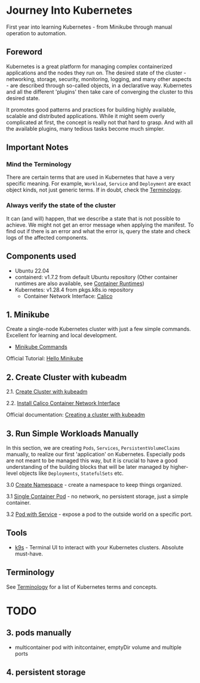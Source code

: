 # Journey Into Kubernetes

First year into learning Kubernetes - from Minikube through manual operation to automation.

## Foreword

Kubernetes is a great platform for managing complex containerized applications and the nodes they run on.
The desired state of the cluster - networking, storage, security, monitoring, logging, and many other aspects -
are described through so-called objects, in a declarative way. Kubernetes and all the different 'plugins' then take care
of converging the cluster to this desired state.

It promotes good patterns and practices for building highly available, scalable and distributed applications.
While it might seem overly complicated at first, the concept is really not that hard to grasp.
And with all the available plugins, many tedious tasks become much simpler.

## Important Notes

### Mind the Terminology

There are certain terms that are used in Kubernetes that have a very specific meaning. For
example, `Workload`, `Service` and `Deployment` are exact object kinds, not just generic terms. If in doubt, check
the [Terminology](terminology.md).

### Always verify the state of the cluster

It can (and will) happen, that we describe a state that is not possible to achieve. We might not get an error message
when applying the manifest. To find out if there is an error and what the error is, query the state
and check logs of the affected components.

## Components used

* Ubuntu 22.04
* containerd: v1.7.2 from default Ubuntu repository (Other container runtimes are also available,
  see [Container Runtimes](https://kubernetes.io/docs/setup/production-environment/container-runtimes/))
* Kubernetes: v1.28.4 from pkgs.k8s.io repository
  * Container Network Interface: [Calico](https://docs.tigera.io/calico/latest/getting-started/kubernetes/quickstart)

## 1. Minikube

Create a single-node Kubernetes cluster with just a few simple commands. Excellent for learning and local development.

* [Minikube Commands](minikube/minikube-commands.md)

Official Tutorial: [Hello Minikube](https://kubernetes.io/docs/tutorials/hello-minikube/)

## 2. Create Cluster with kubeadm

2.1. [Create Cluster with kubeadm](kubeadm/create-cluster-with-kubeadm.md)

2.2. [Install Calico Container Network Interface](calico-network-interface/install-calico.md)

Official documentation:
[Creating a cluster with kubeadm](https://kubernetes.io/docs/setup/production-environment/tools/kubeadm/create-cluster-kubeadm/)

## 3. Run Simple Workloads Manually

In this section, we are creating `Pods`, `Services`, `PersistentVolumeClaims` manually, to realize our
first 'application' on Kubernetes. Especially pods are not meant to be managed this way, but it is crucial
to have a good understanding of the building blocks that will be later managed by higher-level objects like
`Deployments`, `StatefulSets` etc.

3.0 [Create Namespace](namespaces/create-namespace.md) - create a namespace to keep things organized.

3.1 [Single Container Pod](pods/single-container-pod.md) - no network, no persistent storage, just a simple
container.

3.2 [Pod with Service](pods/single-container-pod-with-service.md) - expose a pod to the outside world on a specific
port.

## Tools

- [k9s](https://k9scli.io/) - Terminal UI to interact with your Kubernetes clusters. Absolute must-have.

## Terminology

See [Terminology](terminology.md) for a list of Kubernetes terms and concepts.

# TODO

## 3. pods manually

- multicontainer pod with initcontainer, emptyDir volume and multiple ports

## 4. persistent storage

